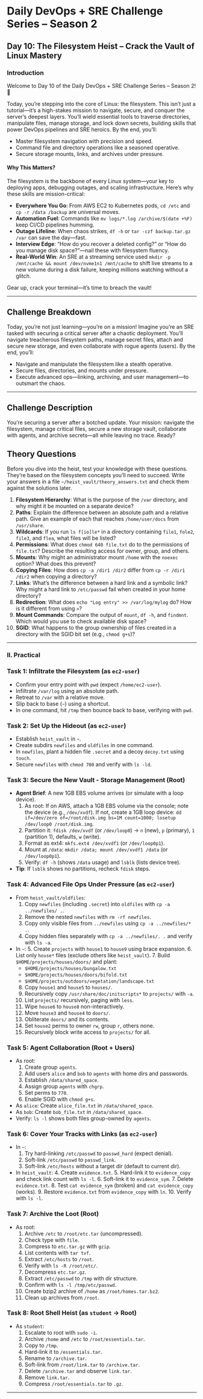 # Daily DevOps + SRE Challenge Series – Season 2
## Day 10: The Filesystem Heist – Crack the Vault of Linux Mastery

### Introduction
Welcome to Day 10 of the Daily DevOps + SRE Challenge Series – Season 2! 🎉

Today, you’re stepping into the core of Linux: the filesystem. This isn’t just a tutorial—it’s a high-stakes mission to navigate, secure, and conquer the server’s deepest layers. You’ll wield essential tools to traverse directories, manipulate files, manage storage, and lock down secrets, building skills that power DevOps pipelines and SRE heroics. By the end, you’ll:
- Master filesystem navigation with precision and speed.
- Command file and directory operations like a seasoned operative.
- Secure storage mounts, links, and archives under pressure.

#### Why This Matters?
The filesystem is the backbone of every Linux system—your key to deploying apps, debugging outages, and scaling infrastructure. Here’s why these skills are mission-critical:
- **Everywhere You Go**: From AWS EC2 to Kubernetes pods, `cd /etc` and `cp -r /data /backup` are universal moves.
- **Automation Fuel**: Commands like `mv logs/*.log /archive/$(date +%F)` keep CI/CD pipelines humming.
- **Outage Lifeline**: When chaos strikes, `df -h` or `tar -czf backup.tar.gz /var` can save the day—fast.
- **Interview Edge**: “How do you recover a deleted config?” or “How do you manage disk space?”—nail these with filesystem fluency.
- **Real-World Win**: An SRE at a streaming service used `mkdir -p /mnt/cache && mount /dev/nvme1n1 /mnt/cache` to shift live streams to a new volume during a disk failure, keeping millions watching without a glitch.

Gear up, crack your terminal—it’s time to breach the vault!

---

## Challenge Breakdown  
Today, you’re not just learning—you’re on a mission! Imagine you’re an SRE tasked with securing a critical server after a chaotic deployment. You’ll navigate treacherous filesystem paths, manage secret files, attach and secure new storage, and even collaborate with rogue agents (users). By the end, you’ll:
- Navigate and manipulate the filesystem like a stealth operative.
- Secure files, directories, and mounts under pressure.
- Execute advanced ops—linking, archiving, and user management—to outsmart the chaos.

---

## Challenge Description
You’re securing a server after a botched update. Your mission: navigate the filesystem, manage critical files, secure a new storage vault, collaborate with agents, and archive secrets—all while leaving no trace. Ready?

## Theory Questions
Before you dive into the heist, test your knowledge with these questions. They’re based on the filesystem concepts you’ll need to succeed. Write your answers in a file `~/heist_vault/theory_answers.txt` and check them against the solutions later.

1. **Filesystem Hierarchy**: What is the purpose of the `/var` directory, and why might it be mounted on a separate device?
2. **Paths**: Explain the difference between an absolute path and a relative path. Give an example of each that reaches `/home/user/docs` from `/usr/share`.
3. **Wildcards**: If you run `ls f[io]le*` in a directory containing `file1`, `fole2`, `file3`, and `flea`, what files will be listed?
4. **Permissions**: What does `chmod 640 file.txt` do to the permissions of `file.txt`? Describe the resulting access for owner, group, and others.
5. **Mounts**: Why might an administrator mount `/home` with the `noexec` option? What does this prevent?
6. **Copying Files**: How does `cp -a /dir1 /dir2` differ from `cp -r /dir1 /dir2` when copying a directory?
7. **Links**: What’s the difference between a hard link and a symbolic link? Why might a hard link to `/etc/passwd` fail when created in your home directory?
8. **Redirection**: What does `echo "Log entry" >> /var/log/mylog` do? How is it different from using `>`?
9. **Mount Commands**: Compare the output of `mount`, `df -h`, and `findmnt`. Which would you use to check available disk space?
10. **SGID**: What happens to the group ownership of files created in a directory with the SGID bit set (e.g., `chmod g+s`)?

---

### II. Practical

### Task 1: Infiltrate the Filesystem (as `ec2-user`)
- Confirm your entry point with `pwd` (expect `/home/ec2-user`).
- Infiltrate `/var/log` using an absolute path.
- Retreat to `/var` with a relative move.
- Slip back to base (`~`) using a shortcut.
- In one command, hit `/tmp` then bounce back to base, verifying with `pwd`.

### Task 2: Set Up the Hideout (as `ec2-user`)
- Establish `heist_vault` in `~`.
- Create subdirs `newfiles` and `oldfiles` in one command.
- In `newfiles`, plant a hidden file `.secret` and a decoy `decoy.txt` using `touch`.
- Secure `newfiles` with `chmod 700` and verify with `ls -ld`.

### Task 3: Secure the New Vault - Storage Management (Root)
- **Agent Brief**: A new 1GB EBS volume arrives (or simulate with a loop device).
  1. As root: If on AWS, attach a 1GB EBS volume via the console; note the device (e.g., `/dev/xvdf`). If not, create a 1GB loop device: `dd if=/dev/zero of=/root/disk.img bs=1M count=1000; losetup /dev/loop0 /root/disk.img`.
  2. Partition it: `fdisk /dev/xvdf` (or `/dev/loop0`) → `n` (new), `p` (primary), `1` (partition 1), defaults, `w` (write).
  3. Format as ext4: `mkfs.ext4 /dev/xvdf1` (or `/dev/loop0p1`).
  4. Mount at `/data`: `mkdir /data; mount /dev/xvdf1 /data` (or `/dev/loop0p1`).
  5. Verify: `df -h` (shows `/data` usage) and `lsblk` (lists device tree).
- **Tip**: If `lsblk` shows no partitions, recheck `fdisk` steps.

### Task 4: Advanced File Ops Under Pressure (as `ec2-user`)
- From `heist_vault/oldfiles`:
  1. Copy `newfiles` (including `.secret`) into `oldfiles` with `cp -a ../newfiles/ .`.
  2. Remove the nested `newfiles` with `rm -rf newfiles`.
  3. Copy only visible files from `../newfiles` using `cp -a ../newfiles/* .`.
  4. Copy hidden files separately with `cp -a ../newfiles/. .` and verify with `ls -a`.
- In `~`:
  5. Create `projects` with `house1` to `house9` using brace expansion.
  6. List only `house*` files (exclude others like `heist_vault`).
  7. Build `$HOME/projects/houses/doors/` and plant:
     - `$HOME/projects/houses/bungalow.txt`
     - `$HOME/projects/houses/doors/bifold.txt`
     - `$HOME/projects/outdoors/vegetation/landscape.txt`
  8. Copy `house1` and `house5` to `houses/`.
  9. Recursively copy `/usr/share/doc/initscripts*` to `projects/` with `-a`.
  10. List `projects/` recursively, paging with `less`.
  11. Wipe `house6` to `house8` non-interactively.
  12. Move `house3` and `house4` to `doors/`.
  13. Obliterate `doors/` and its contents.
  14. Set `house2` perms to owner `rw`, group `r`, others none.
  15. Recursively block write access to `projects/` for all.

### Task 5: Agent Collaboration (Root + Users)
- As root:
  1. Create group `agents`.
  2. Add users `alice` and `bob` to `agents` with home dirs and passwords.
  3. Establish `/data/shared_space`.
  4. Assign group `agents` with `chgrp`.
  5. Set perms to `770`.
  6. Enable SGID with `chmod g+s`.
- As `alice`: Create `alice_file.txt` in `/data/shared_space`.
- As `bob`: Create `bob_file.txt` in `/data/shared_space`.
- Verify: `ls -l` shows both files group-owned by `agents`.

### Task 6: Cover Your Tracks with Links (as `ec2-user`)
- In `~`:
  1. Try hard-linking `/etc/passwd` to `passwd_hard` (expect denial).
  2. Soft-link `/etc/passwd` to `passwd_link`.
  3. Soft-link `/etc/hosts` without a target dir (default to current dir).
- In `heist_vault`:
  4. Create `evidence.txt`.
  5. Hard-link it to `evidence_copy` and check link count with `ls -l`.
  6. Soft-link it to `evidence_sym`.
  7. Delete `evidence.txt`.
  8. Test `cat evidence_sym` (broken) and `cat evidence_copy` (works).
  9. Restore `evidence.txt` from `evidence_copy` with `ln`.
  10. Verify with `ls -l`.

### Task 7: Archive the Loot (Root)
- As root:
  1. Archive `/etc` to `/root/etc.tar` (uncompressed).
  2. Check type with `file`.
  3. Compress to `etc.tar.gz` with `gzip`.
  4. List contents with `tar tvf`.
  5. Extract `/etc/hosts` to `/root`.
  6. Verify with `ls -R /root/etc/`.
  7. Decompress `etc.tar.gz`.
  8. Extract `/etc/passwd` to `/tmp` with dir structure.
  9. Confirm with `ls -l /tmp/etc/passwd`.
  10. Create bzip2 archive of `/home` as `/root/homes.tar.bz2`.
  11. Clean up archives from `/root`.

### Task 8: Root Shell Heist (as `student` → Root)
- As `student`:
  1. Escalate to root with `sudo -i`.
  2. Archive `/home` and `/etc` to `/root/essentials.tar`.
  3. Copy to `/tmp`.
  4. Hard-link it to `/essentials.tar`.
  5. Rename to `/archive.tar`.
  6. Soft-link from `/root/link.tar` to `/archive.tar`.
  7. Delete `/archive.tar` and observe `link.tar`.
  8. Remove `link.tar`.
  9. Compress `/root/essentials.tar` to `.gz`.

---
